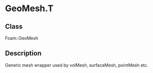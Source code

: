 # GeoMesh.T 
## Class
Foam::GeoMesh

## Description
Generic mesh wrapper used by volMesh, surfaceMesh, pointMesh etc.

